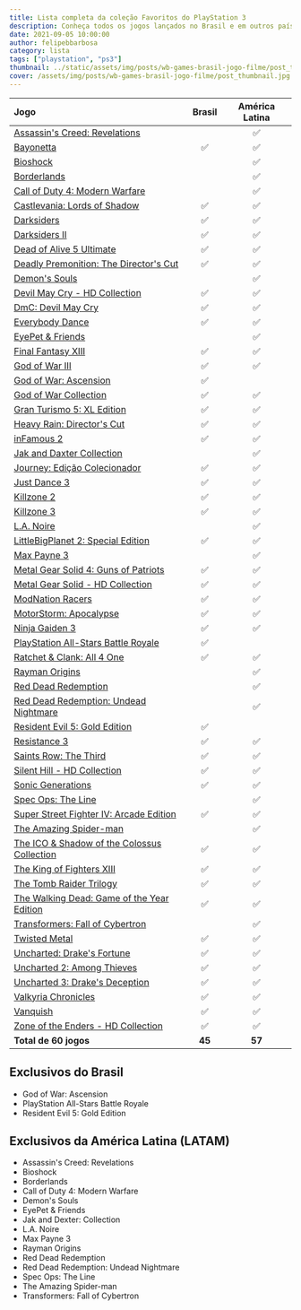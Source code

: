 ```yaml
---
title: Lista completa da coleção Favoritos do PlayStation 3
description: Conheça todos os jogos lançados no Brasil e em outros países da América latina.
date: 2021-09-05 10:00:00
author: felipebbarbosa
category: lista
tags: ["playstation", "ps3"]
thumbnail: ../static/assets/img/posts/wb-games-brasil-jogo-filme/post_thumbnail.jpg
cover: /assets/img/posts/wb-games-brasil-jogo-filme/post_thumbnail.jpg
---
```


| Jogo                                                                                      |       Brasil       |   América Latina   |
| :---------------------------------------------------------------------------------------- | :----------------: | :----------------: |
| [Assassin's Creed: Revelations](/games/assassins-creed-revelations/)                      |                    | :white_check_mark: |
| [Bayonetta](/games/bayonetta/)                                                            | :white_check_mark: | :white_check_mark: |
| [Bioshock](/games/bioshock/)                                                              |                    | :white_check_mark: |
| [Borderlands](/games/borderlands/)                                                        |                    | :white_check_mark: |
| [Call of Duty 4: Modern Warfare](/games/call-of-duty-4-modern-warfare/)                   |                    | :white_check_mark: |
| [Castlevania: Lords of Shadow](/games/castlevania-lords-of-shadow/)                       | :white_check_mark: | :white_check_mark: |
| [Darksiders](/games/darksiders/)                                                          | :white_check_mark: | :white_check_mark: |
| [Darksiders II](/games/darksiders-2/)                                                     | :white_check_mark: | :white_check_mark: |
| [Dead of Alive 5 Ultimate](/games/dead-or-alive-5/)                                       | :white_check_mark: | :white_check_mark: |
| [Deadly Premonition: The Director's Cut](/games/deadly-premonition/)                      | :white_check_mark: | :white_check_mark: |
| [Demon's Souls](/games/demons-souls/)                                                     |                    | :white_check_mark: |
| [Devil May Cry - HD Collection](/games/devil-may-cry-collection/)                         | :white_check_mark: | :white_check_mark: |
| [DmC: Devil May Cry](/games/dmc-devil-may-cry/)                                           | :white_check_mark: | :white_check_mark: |
| [Everybody Dance](/games/everybody-dance/)                                                | :white_check_mark: | :white_check_mark: |
| [EyePet & Friends](/games/eyepet-friends/)                                                |                    | :white_check_mark: |
| [Final Fantasy XIII](/games/final-fantasy-xiii/)                                          | :white_check_mark: | :white_check_mark: |
| [God of War III](/games/god-of-war-3/)                                                    | :white_check_mark: | :white_check_mark: |
| [God of War: Ascension](/games/god-of-war-ascension/)                                     | :white_check_mark: |                    |
| [God of War Collection](/games/god-of-war-collection/)                                    | :white_check_mark: | :white_check_mark: |
| [Gran Turismo 5: XL Edition](/games/gran-turismo-5/)                                      | :white_check_mark: | :white_check_mark: |
| [Heavy Rain: Director's Cut](/games/heavy-rain/)                                          | :white_check_mark: | :white_check_mark: |
| [inFamous 2](/games/infamous-2/)                                                          | :white_check_mark: | :white_check_mark: |
| [Jak and Daxter Collection](/games/jak-and-dexter-collection/)                            |                    | :white_check_mark: |
| [Journey: Edição Colecionador](/games/journey/)                                           | :white_check_mark: | :white_check_mark: |
| [Just Dance 3](/games/just-dance-3/)                                                      | :white_check_mark: | :white_check_mark: |
| [Killzone 2](/games/killzone-2/)                                                          | :white_check_mark: | :white_check_mark: |
| [Killzone 3](/games/killzone-3/)                                                          | :white_check_mark: | :white_check_mark: |
| [L.A. Noire](/games/la-noire/)                                                            |                    | :white_check_mark: |
| [LittleBigPlanet 2: Special Edition](/games/little-big-planet-2/)                         | :white_check_mark: | :white_check_mark: |
| [Max Payne 3](/games/max-payne-3/)                                                        |                    | :white_check_mark: |
| [Metal Gear Solid 4: Guns of Patriots](/games/metal-gear-solid-4/)                        | :white_check_mark: | :white_check_mark: |
| [Metal Gear Solid - HD Collection](/games/metal-gear-solid-collection/)                   | :white_check_mark: | :white_check_mark: |
| [ModNation Racers](/games/modnation-racers/)                                              | :white_check_mark: | :white_check_mark: |
| [MotorStorm: Apocalypse](/games/motorstorm-apocalypse/)                                   | :white_check_mark: | :white_check_mark: |
| [Ninja Gaiden 3](/games/ninja-gaiden-3/)                                                  | :white_check_mark: | :white_check_mark: |
| [PlayStation All-Stars Battle Royale](/games/playstation-all-stars-battle-royale/)        | :white_check_mark: |                    |
| [Ratchet & Clank: All 4 One](/games/ratchet-clank-all-4-one/)                             | :white_check_mark: | :white_check_mark: |
| [Rayman Origins](/games/rayman-origins/)                                                  |                    | :white_check_mark: |
| [Red Dead Redemption](/games/red-dead-redemption/)                                        |                    | :white_check_mark: |
| [Red Dead Redemption: Undead Nightmare](/games/red-dead-redemption-undead-nightmare/)     |                    | :white_check_mark: |
| [Resident Evil 5: Gold Edition](/games/resident-evil-5/)                                  | :white_check_mark: |                    |
| [Resistance 3](/games/resistance-3/)                                                      | :white_check_mark: | :white_check_mark: |
| [Saints Row: The Third](/games/saints-row-the-third/)                                     | :white_check_mark: | :white_check_mark: |
| [Silent Hill - HD Collection](/games/silent-hill-collection/)                             | :white_check_mark: | :white_check_mark: |
| [Sonic Generations](/games/sonic-generations/)                                            | :white_check_mark: | :white_check_mark: |
| [Spec Ops: The Line](/games/spec-ops-the-line/)                                           |                    | :white_check_mark: |
| [Super Street Fighter IV: Arcade Edition](/games/street-fighter-iv/)                      | :white_check_mark: | :white_check_mark: |
| [The Amazing Spider-man](/games/the-amazing-spider-man/)                                  |                    | :white_check_mark: |
| [The ICO & Shadow of the Colossus Collection](/games/the-ico-shadow-colossus-collection/) | :white_check_mark: | :white_check_mark: |
| [The King of Fighters XIII](/games/the-king-of-fighters-xiii/)                            | :white_check_mark: | :white_check_mark: |
| [The Tomb Raider Trilogy](/games/tomb-raider-trilogy/)                                    | :white_check_mark: | :white_check_mark: |
| [The Walking Dead: Game of the Year Edition](/games/the-walking-dead/)                    | :white_check_mark: | :white_check_mark: |
| [Transformers: Fall of Cybertron](/games/transformers-fall-of-cybertron/)                 |                    | :white_check_mark: |
| [Twisted Metal](/games/twisted-metal/)                                                    | :white_check_mark: | :white_check_mark: |
| [Uncharted: Drake's Fortune](/games/uncharted/)                                           | :white_check_mark: | :white_check_mark: |
| [Uncharted 2: Among Thieves](/games/uncharted-2/)                                         | :white_check_mark: | :white_check_mark: |
| [Uncharted 3: Drake's Deception](/games/uncharted-3/)                                     | :white_check_mark: | :white_check_mark: |
| [Valkyria Chronicles](/games/valkyria-chronicles/)                                        | :white_check_mark: | :white_check_mark: |
| [Vanquish](/games/vanquish/)                                                              | :white_check_mark: | :white_check_mark: |
| [Zone of the Enders - HD Collection](/games/zone-of-the-enders-collection/)               | :white_check_mark: | :white_check_mark: |
| **Total de 60 jogos**                                                                     |       **45**       |       **57**       |

## Exclusivos do Brasil

- God of War: Ascension
- PlayStation All-Stars Battle Royale
- Resident Evil 5: Gold Edition

## Exclusivos da América Latina (LATAM)

- Assassin's Creed: Revelations
- Bioshock
- Borderlands
- Call of Duty 4: Modern Warfare
- Demon's Souls
- EyePet & Friends
- Jak and Dexter: Collection
- L.A. Noire
- Max Payne 3
- Rayman Origins
- Red Dead Redemption
- Red Dead Redemption: Undead Nightmare
- Spec Ops: The Line
- The Amazing Spider-man
- Transformers: Fall of Cybertron
